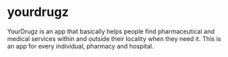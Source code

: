 # yourdrugz

YourDrugz is an app that basically helps people find pharmaceutical and medical services within and outside their locality when they need it.
This is an app for every individual, pharmacy and hospital.
